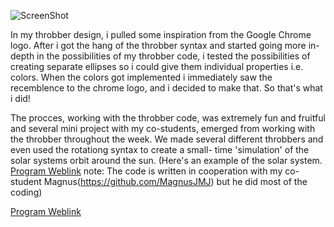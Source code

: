 ![ScreenShot](https://github.com/NickSander/Mini_ex/blob/gh-pages/Mini_ex(3)/Screenshot_miniex3.png)

In my throbber design, i pulled some inspiration from the Google Chrome logo. After i got the hang of the throbber syntax and
started going more in-depth in the possibilities of my throbber code, i tested the possibilities of creating separate ellipses so i
could give them individual properties i.e. colors. When the colors got implemented i immediately saw the recemblence to the chrome logo,
and i decided to make that. So that's what i did!

The procces, working with the throbber code, was extremely fun and fruitful and several mini project with my co-students, emerged from
working with the throbber throughout the week. We made several different throbbers and even used the rotationg syntax to create a small-
time 'simulation' of the solar systems orbit around the sun. 
(Here's an example of the solar system. [Program Weblink](https://rawgit.com/NickSander/Mini_ex/gh-pages/Mini_ex(3)/solar%20system/index.html)
note: The code is written in cooperation with my co-student Magnus(https://github.com/MagnusJMJ)
but he did most of the coding)

[Program Weblink](https://rawgit.com/NickSander/Mini_ex/gh-pages/Mini_ex(3)/index.html)
